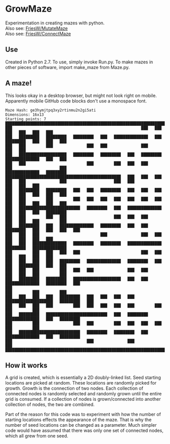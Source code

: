 # GrowMaze
Experimentation in creating mazes with python.\
Also see: [FriesW/MutateMaze](https://github.com/FriesW/MutateMaze)\
Also see: [FriesW/ConnectMaze](https://github.com/FriesW/ConnectMaze)

## Use
Created in Python 2.7. To use, simply invoke Run.py. To make mazes in other pieces of software, import make_maze from Maze.py.

## A maze!
This looks okay in a desktop browser, but might not look right on mobile. Apparently mobile GitHub code blocks don't use a monospace font.
```
Maze Hash: ge3hymjtpq3xy2rtinmu2n2gi5ati
Dimensions: 16x13
Starting points: 7
███████████████████████████████████████████████████████████████████████████████████████████████████
███                                                         ███   ███         ███   ███   ███   ███
███   █████████   █████████   █████████   ███   ███████████████   ███   █████████   ███   ███   ███
███   ███         ███               ███   ███               ███                           ███   ███
███   █████████████████████   █████████   █████████   ███   █████████   ███████████████   ███   ███
███   ███                           ███         ███   ███   ███         ███                     ███
███████████████   █████████   ███████████████████████████████████████████████████   ███   ███   ███
███   ███               ███                     ███   ███                           ███   ███   ███
███   █████████   █████████   ███   ███   █████████   ███   ███   ███   ███   ███   ███   ███   ███
███   ███         ███         ███   ███   ███   ███   ███   ███   ███   ███   ███   ███   ███   ███
███   ███████████████████████████   █████████   ███   ███████████████   ███   ███   ███   █████████
███   ███         ███   ███                     ███   ███   ███         ███   ███   ███         ███
███   █████████   ███   ███████████████   █████████   ███   ███   █████████   ███   ███   ███   ███
███   ███   ███                           ███               ███   ███         ███   ███   ███   ███
███   ███   ███████████████   █████████   █████████   ███████████████   █████████   ███████████████
███         ███   ███   ███   ███                           ███   ███         ███   ███   ███   ███
███   ███   ███   ███   █████████   ███████████████   █████████   ███   ███   █████████   ███   ███
███   ███   ███         ███   ███   ███               ███   ███         ███   ███   ███         ███
███   █████████   █████████   █████████████████████   ███   ███   ███████████████   █████████   ███
███                                                                     ███         ███         ███
███   ███   ███   ███   █████████   ███   ███   ███   ███   █████████████████████   █████████   ███
███   ███   ███   ███         ███   ███   ███   ███   ███         ███               ███         ███
███   █████████   ███████████████████████████   ███   █████████   ███████████████   ███   █████████
███         ███               ███   ███         ███   ███   ███   ███               ███         ███
███   ███████████████████████████   █████████   █████████   ███   ███████████████   ███   █████████
███                                 ███               ███                                       ███
███████████████████████████████████████████████████████████████████████████████████████████████████
```

## How it works
A grid is created, which is essentially a 2D doubly-linked list. Seed starting locations are picked at random. These locations are randomly picked for growth. Growth is the connection of two nodes. Each collection of connected nodes is randomly selected and randomly grown until the entire grid is consumed. If a collection of nodes is grown/connected into another collection of nodes, the two are combined.

Part of the reason for this code was to experiment with how the number of starting locations effects the appearance of the maze. That is why the number of seed locations can be changed as a parameter. Much simpler code would have assumed that there was only one set of connected nodes, which all grew from one seed.
